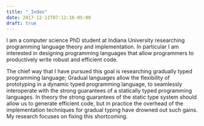```yaml
---
title: "_Index"
date: 2017-12-11T07:12:16-05:00
draft: true
---
```


I am a computer science PhD student at Indiana University
researching programming language theory and implementation.  In
particular I am interested in designing programming languages
that allow programmers to productively write robust and
efficient code.

The chief way that I have pursued this goal is researching
gradually typed programming language; Gradual languages allow
the flexibility of prototyping in a dynamic typed programming
language, to seamlessly interoperate with the strong
guarantees of a statically typed programming languages.  In
theory the strong guarantees of the static type system should
allow us to generate efficient code, but in practice the
overhead of the implementation techniques for gradual typing
have drowned out such gains. My research focuses on fixing
this shortcoming.
